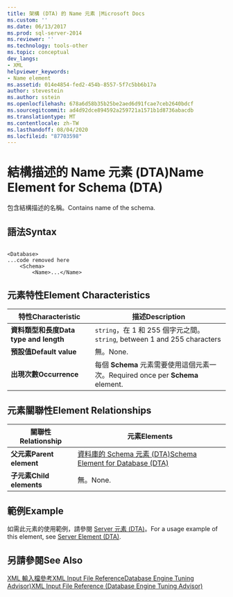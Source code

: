 ```yaml
---
title: 架構 (DTA) 的 Name 元素 |Microsoft Docs
ms.custom: ''
ms.date: 06/13/2017
ms.prod: sql-server-2014
ms.reviewer: ''
ms.technology: tools-other
ms.topic: conceptual
dev_langs:
- XML
helpviewer_keywords:
- Name element
ms.assetid: 014e4854-fed2-454b-8557-5f7c5bb6b17a
author: stevestein
ms.author: sstein
ms.openlocfilehash: 678a6d58b35b25be2aed6d91fcae7ceb2640bdcf
ms.sourcegitcommit: ad4d92dce894592a259721a1571b1d8736abacdb
ms.translationtype: MT
ms.contentlocale: zh-TW
ms.lasthandoff: 08/04/2020
ms.locfileid: "87703598"
---
```

# <a name="name-element-for-schema-dta"></a><span data-ttu-id="96dd7-102">結構描述的 Name 元素 (DTA)</span><span class="sxs-lookup"><span data-stu-id="96dd7-102">Name Element for Schema (DTA)</span></span>
  <span data-ttu-id="96dd7-103">包含結構描述的名稱。</span><span class="sxs-lookup"><span data-stu-id="96dd7-103">Contains name of the schema.</span></span>  
  
## <a name="syntax"></a><span data-ttu-id="96dd7-104">語法</span><span class="sxs-lookup"><span data-stu-id="96dd7-104">Syntax</span></span>  
  
```  
  
<Database>  
...code removed here  
    <Schema>  
        <Name>...</Name>  
```  
  
## <a name="element-characteristics"></a><span data-ttu-id="96dd7-105">元素特性</span><span class="sxs-lookup"><span data-stu-id="96dd7-105">Element Characteristics</span></span>  
  
|<span data-ttu-id="96dd7-106">特性</span><span class="sxs-lookup"><span data-stu-id="96dd7-106">Characteristic</span></span>|<span data-ttu-id="96dd7-107">描述</span><span class="sxs-lookup"><span data-stu-id="96dd7-107">Description</span></span>|  
|--------------------|-----------------|  
|<span data-ttu-id="96dd7-108">**資料類型和長度**</span><span class="sxs-lookup"><span data-stu-id="96dd7-108">**Data type and length**</span></span>|<span data-ttu-id="96dd7-109">`string`，在 1 和 255 個字元之間。</span><span class="sxs-lookup"><span data-stu-id="96dd7-109">`string`, between 1 and 255 characters</span></span>|  
|<span data-ttu-id="96dd7-110">**預設值**</span><span class="sxs-lookup"><span data-stu-id="96dd7-110">**Default value**</span></span>|<span data-ttu-id="96dd7-111">無。</span><span class="sxs-lookup"><span data-stu-id="96dd7-111">None.</span></span>|  
|<span data-ttu-id="96dd7-112">**出現次數**</span><span class="sxs-lookup"><span data-stu-id="96dd7-112">**Occurrence**</span></span>|<span data-ttu-id="96dd7-113">每個 **Schema** 元素需要使用這個元素一次。</span><span class="sxs-lookup"><span data-stu-id="96dd7-113">Required once per **Schema** element.</span></span>|  
  
## <a name="element-relationships"></a><span data-ttu-id="96dd7-114">元素關聯性</span><span class="sxs-lookup"><span data-stu-id="96dd7-114">Element Relationships</span></span>  
  
|<span data-ttu-id="96dd7-115">關聯性</span><span class="sxs-lookup"><span data-stu-id="96dd7-115">Relationship</span></span>|<span data-ttu-id="96dd7-116">元素</span><span class="sxs-lookup"><span data-stu-id="96dd7-116">Elements</span></span>|  
|------------------|--------------|  
|<span data-ttu-id="96dd7-117">**父元素**</span><span class="sxs-lookup"><span data-stu-id="96dd7-117">**Parent element**</span></span>|[<span data-ttu-id="96dd7-118">資料庫的 Schema 元素 &#40;DTA&#41;</span><span class="sxs-lookup"><span data-stu-id="96dd7-118">Schema Element for Database &#40;DTA&#41;</span></span>](schema-element-for-database-dta.md)|  
|<span data-ttu-id="96dd7-119">**子元素**</span><span class="sxs-lookup"><span data-stu-id="96dd7-119">**Child elements**</span></span>|<span data-ttu-id="96dd7-120">無。</span><span class="sxs-lookup"><span data-stu-id="96dd7-120">None.</span></span>|  
  
## <a name="example"></a><span data-ttu-id="96dd7-121">範例</span><span class="sxs-lookup"><span data-stu-id="96dd7-121">Example</span></span>  
 <span data-ttu-id="96dd7-122">如需此元素的使用範例，請參閱 [Server 元素 &#40;DTA&#41;](server-element-dta.md)。</span><span class="sxs-lookup"><span data-stu-id="96dd7-122">For a usage example of this element, see [Server Element &#40;DTA&#41;](server-element-dta.md).</span></span>  
  
## <a name="see-also"></a><span data-ttu-id="96dd7-123">另請參閱</span><span class="sxs-lookup"><span data-stu-id="96dd7-123">See Also</span></span>  
 [<span data-ttu-id="96dd7-124">XML 輸入檔參考XML Input File ReferenceDatabase Engine Tuning Advisor&#41;</span><span class="sxs-lookup"><span data-stu-id="96dd7-124">XML Input File Reference &#40;Database Engine Tuning Advisor&#41;</span></span>](xml-input-file-reference-database-engine-tuning-advisor.md)  
  
  
